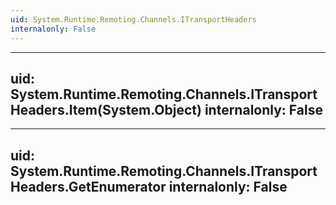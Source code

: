 ```yaml
---
uid: System.Runtime.Remoting.Channels.ITransportHeaders
internalonly: False
---
```


---
uid: System.Runtime.Remoting.Channels.ITransportHeaders.Item(System.Object)
internalonly: False
---

---
uid: System.Runtime.Remoting.Channels.ITransportHeaders.GetEnumerator
internalonly: False
---
